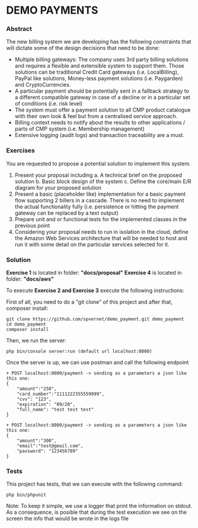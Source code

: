 # DEMO PAYMENTS

### Abstract
The new billing system we are developing has the following constraints that will dictate some of
the design decisions that need to be done:
- Multiple billing gateways: The company uses 3rd party billing solutions and requires a flexible
and extensible system to support them. Those solutions can be traditional Credit Card
gateways (i.e. LocalBilling), PayPal like solutions, Money-less payment solutions (i.e.
Paygarden) and CryptoCurrencies.
- A particular payment should be potentially sent in a fallback strategy to a different
compatible gateway in case of a decline or in a particular set of conditions (i.e. risk level)
- The system must offer a payment solution to all CMP product catalogue with their own
look & feel but from a centralised service approach.
- Billing context needs to notify about the results to other applications / parts of CMP
system (i.e. Membership management)
- Extensive logging (audit logs) and transaction traceability are a must.

### Exercises

You are requested to propose a potential solution to implement this system.
1. Present your proposal including
a. A technical brief on the proposed solution
b. Basic block design of the system
c. Define the core/main E/R diagram for your proposed solution
2. Present a basic (placeholder like) implementation for a basic payment flow supporting 2
billers in a cascade. There is no need to implement the actual functionality fully (i.e.
persistence or hitting the payment gateway can be replaced by a text output)
3. Prepare unit and or functional tests for the implemented classes in the previous point
4. Considering your proposal needs to run in isolation in the cloud, define the Amazon Web
Services architecture that will be needed to host and run it with some detail on the
particular services selected for it.

### Solution

**Exercise 1** is located in folder: **"docs/proposal"**
**Exercise 4** is located in folder: **"docs/aws"**

To execute **Exercise 2 and Exercise 3** execute the following instructions:

First of all, you need to do a "git clone" of this project and after that, composer install:
```
git clone https://github.com/spvernet/demo_payment.git demo_payment
cd demo_payment
composer install
```
Then, we run the server:
```
php bin/console server:run (default url localhost:8000)
```
Once the server is up, we can use postman and call the following endpoint 

```
+ POST localhost:8000/payment -> sending as a parameters a json like this one: 
{
	"amount":"250",
	"card_number":"1111222355559999",
	"cvv": "123",
	"expiration": "09/20",
	"full_name": "test test test"
}

+ POST localhost:8000/payment -> sending as a parameters a json like this one: 
{
	"amount":"300",
	"email":"test@gmail.com",
	"password": "123456789"
}

```

### Tests
This project has tests, that we can execute with the following command:

```
php bin/phpunit 
```
Note: To keep it simple, we use a logger that print the information on stdout.
As a consequence, is posible that during the test execution we see on the screen the info that would be wrote in the logs file   

